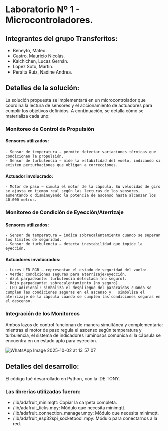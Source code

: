 # Laboratorio Nº 1 - Microcontroladores.
## Integrantes del grupo Transferitos:
  - Beneyto, Mateo.
  - Castro, Mauricio Nicolás.
  - Kalchichen, Lucas Gernán.
  - Lopez Soto, Martin.
  - Peralta Ruiz, Nadine Andrea.


## Detalles de la solución:
La solución propuesta se implementará en un microcontrolador que coordina la lectura de sensores y el accionamiento de actuadores para cumplir los objetivos definidos. A continuación, se detalla cómo se materializa cada uno:

### Monitoreo de Control de Propulsión
#### Sensores utilizados:
    - Sensor de temperatura → permite detectar variaciones térmicas que condicionan la propulsión.
    - Sensor de turbulencia → mide la estabilidad del vuelo, indicando si existen perturbaciones que obligan a correcciones.
 #### Actuador involucrado:
    - Motor de paso → simula el motor de la cápsula. Su velocidad de giro se ajusta en tiempo real según las lecturas de los sensores, aumentando o disminuyendo la potencia de ascenso hasta alcanzar los 40.000 metros.
     
### Monitoreo de Condición de Eyección/Aterrizaje
  #### Sensores utilizados:
    - Sensor de temperatura → indica sobrecalentamiento cuando se superan los límites de seguridad.
    - Sensor de turbulencia → detecta inestabilidad que impide la eyección.
  #### Actuadores involucrados:
    - Luces LED RGB → representan el estado de seguridad del vuelo:
    - Verde: condiciones seguras para aterrizaje/eyección.
    - Azul parpadeante: turbulencia detectada (no seguro).
    - Rojo parpadeante: sobrecalentamiento (no seguro).
    - LED adicional: simboliza el despliegue del paracaídas cuando se cumplen las condiciones seguras en el ascenso y   simboliza el aterrizaje de la cápsula cuando se cumplen las condiciones seguras en el descenso.
    
### Integración de los Monitoreos
Ambos lazos de control funcionan de manera simultánea y complementaria: mientras el motor de paso regula el ascenso según temperatura y turbulencia, el sistema de indicadores luminosos comunica si la cápsula se encuentra en un estado apto para eyección.

![WhatsApp Image 2025-10-02 at 13 57 07](https://github.com/user-attachments/assets/c756afd3-715d-4daf-af81-1603462fb952)


## Detalles del desarrollo:
El código fué desarrollado en Python, con la IDE TONY.
### Las librerías utilizadas fueron:
  - /lib/adafruit_minimqtt: Copiar la carpeta completa.
  - /lib/adafruit_ticks.mpy: Módulo que necesita minimqtt.
  - /lib/adafruit_connection_manager.mpy: Módulo que necesita minimqtt.
  - /lib/adafruit_esp32spi_socketpool.mpy: Módulo para conectarnos a la red.
